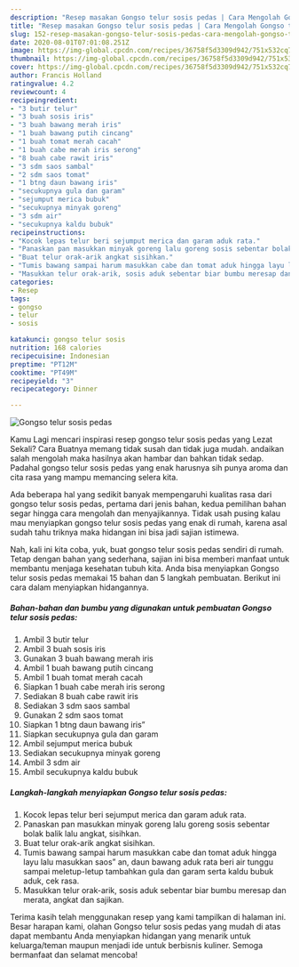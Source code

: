 ```yaml
---
description: "Resep masakan Gongso telur sosis pedas | Cara Mengolah Gongso telur sosis pedas Yang Enak Banget"
title: "Resep masakan Gongso telur sosis pedas | Cara Mengolah Gongso telur sosis pedas Yang Enak Banget"
slug: 152-resep-masakan-gongso-telur-sosis-pedas-cara-mengolah-gongso-telur-sosis-pedas-yang-enak-banget
date: 2020-08-01T07:01:08.251Z
image: https://img-global.cpcdn.com/recipes/36758f5d3309d942/751x532cq70/gongso-telur-sosis-pedas-foto-resep-utama.jpg
thumbnail: https://img-global.cpcdn.com/recipes/36758f5d3309d942/751x532cq70/gongso-telur-sosis-pedas-foto-resep-utama.jpg
cover: https://img-global.cpcdn.com/recipes/36758f5d3309d942/751x532cq70/gongso-telur-sosis-pedas-foto-resep-utama.jpg
author: Francis Holland
ratingvalue: 4.2
reviewcount: 4
recipeingredient:
- "3 butir telur"
- "3 buah sosis iris"
- "3 buah bawang merah iris"
- "1 buah bawang putih cincang"
- "1 buah tomat merah cacah"
- "1 buah cabe merah iris serong"
- "8 buah cabe rawit iris"
- "3 sdm saos sambal"
- "2 sdm saos tomat"
- "1 btng daun bawang iris"
- "secukupnya gula dan garam"
- "sejumput merica bubuk"
- "secukupnya minyak goreng"
- "3 sdm air"
- "secukupnya kaldu bubuk"
recipeinstructions:
- "Kocok lepas telur beri sejumput merica dan garam aduk rata."
- "Panaskan pan masukkan minyak goreng lalu goreng sosis sebentar bolak balik lalu angkat, sisihkan."
- "Buat telur orak-arik angkat sisihkan."
- "Tumis bawang sampai harum masukkan cabe dan tomat aduk hingga layu lalu masukkan saos” an, daun bawang aduk rata beri air tunggu sampai meletup-letup tambahkan gula dan garam serta kaldu bubuk aduk, cek rasa."
- "Masukkan telur orak-arik, sosis aduk sebentar biar bumbu meresap dan merata, angkat dan sajikan."
categories:
- Resep
tags:
- gongso
- telur
- sosis

katakunci: gongso telur sosis 
nutrition: 168 calories
recipecuisine: Indonesian
preptime: "PT12M"
cooktime: "PT49M"
recipeyield: "3"
recipecategory: Dinner

---
```



![Gongso telur sosis pedas](https://img-global.cpcdn.com/recipes/36758f5d3309d942/751x532cq70/gongso-telur-sosis-pedas-foto-resep-utama.jpg)

Kamu Lagi mencari inspirasi resep gongso telur sosis pedas yang Lezat Sekali? Cara Buatnya memang tidak susah dan tidak juga mudah. andaikan salah mengolah maka hasilnya akan hambar dan bahkan tidak sedap. Padahal gongso telur sosis pedas yang enak harusnya sih punya aroma dan cita rasa yang mampu memancing selera kita.



Ada beberapa hal yang sedikit banyak mempengaruhi kualitas rasa dari gongso telur sosis pedas, pertama dari jenis bahan, kedua pemilihan bahan segar hingga cara mengolah dan menyajikannya. Tidak usah pusing kalau mau menyiapkan gongso telur sosis pedas yang enak di rumah, karena asal sudah tahu triknya maka hidangan ini bisa jadi sajian istimewa.


Nah, kali ini kita coba, yuk, buat gongso telur sosis pedas sendiri di rumah. Tetap dengan bahan yang sederhana, sajian ini bisa memberi manfaat untuk membantu menjaga kesehatan tubuh kita. Anda bisa menyiapkan Gongso telur sosis pedas memakai 15 bahan dan 5 langkah pembuatan. Berikut ini cara dalam menyiapkan hidangannya.

<!--inarticleads1-->

##### Bahan-bahan dan bumbu yang digunakan untuk pembuatan Gongso telur sosis pedas:

1. Ambil 3 butir telur
1. Ambil 3 buah sosis iris
1. Gunakan 3 buah bawang merah iris
1. Ambil 1 buah bawang putih cincang
1. Ambil 1 buah tomat merah cacah
1. Siapkan 1 buah cabe merah iris serong
1. Sediakan 8 buah cabe rawit iris
1. Sediakan 3 sdm saos sambal
1. Gunakan 2 sdm saos tomat
1. Siapkan 1 btng daun bawang iris”
1. Siapkan secukupnya gula dan garam
1. Ambil sejumput merica bubuk
1. Sediakan secukupnya minyak goreng
1. Ambil 3 sdm air
1. Ambil secukupnya kaldu bubuk




<!--inarticleads2-->

##### Langkah-langkah menyiapkan Gongso telur sosis pedas:

1. Kocok lepas telur beri sejumput merica dan garam aduk rata.
1. Panaskan pan masukkan minyak goreng lalu goreng sosis sebentar bolak balik lalu angkat, sisihkan.
1. Buat telur orak-arik angkat sisihkan.
1. Tumis bawang sampai harum masukkan cabe dan tomat aduk hingga layu lalu masukkan saos” an, daun bawang aduk rata beri air tunggu sampai meletup-letup tambahkan gula dan garam serta kaldu bubuk aduk, cek rasa.
1. Masukkan telur orak-arik, sosis aduk sebentar biar bumbu meresap dan merata, angkat dan sajikan.




Terima kasih telah menggunakan resep yang kami tampilkan di halaman ini. Besar harapan kami, olahan Gongso telur sosis pedas yang mudah di atas dapat membantu Anda menyiapkan hidangan yang menarik untuk keluarga/teman maupun menjadi ide untuk berbisnis kuliner. Semoga bermanfaat dan selamat mencoba!
